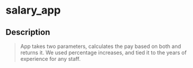 # salary_app
## Description
> App takes two parameters, calculates the pay based on both and returns it. We used percentage increases, and tied it to the years of experience for any staff.
